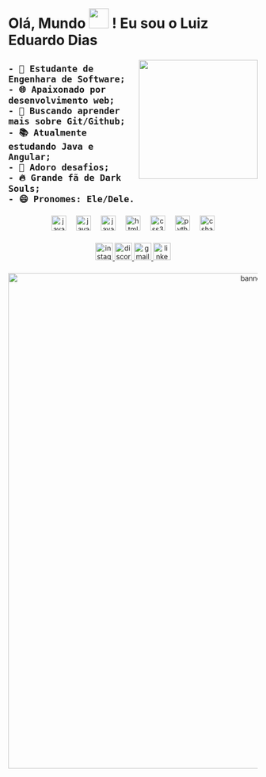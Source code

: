 <h1 align="left">Olá, Mundo <img height="40" src="https://media.tenor.com/_rAgn1VgQdIAAAAi/wave.gif" /> ! Eu sou o Luiz Eduardo Dias</h1>

###

<img align="right" height="240" src="https://i.pinimg.com/originals/1d/a9/5f/1da95f2772172922fae47deb21ed74cc.gif" />

###

<div align="left">
  <h2 align="left">  
    
    - 🔭 Estudante de Engenhara de Software;
    - 🌐 Apaixonado por desenvolvimento web;
    - 🔎 Buscando aprender mais sobre Git/Github;
    - 📚 Atualmente estudando Java e Angular;
    - 💪 Adoro desafios;
    - 🔥 Grande fã de Dark Souls;
    - 😄 Pronomes: Ele/Dele.
  </h2>
</div>

###

<div align="center">
  <img src="https://cdn.jsdelivr.net/gh/devicons/devicon/icons/java/java-original.svg" height="30" alt="javascript logo"  />
  <img width="12" />
  <img src="https://cdn.jsdelivr.net/gh/devicons/devicon/icons/angular/angular-original.svg" height="30" alt="javascript logo"  />
  <img width="12" />
  <img src="https://cdn.jsdelivr.net/gh/devicons/devicon/icons/javascript/javascript-original.svg" height="30" alt="javascript logo"  />
  <img width="12" />
  <img src="https://cdn.jsdelivr.net/gh/devicons/devicon/icons/html5/html5-original.svg" height="30" alt="html5 logo"  />
  <img width="12" />
  <img src="https://cdn.jsdelivr.net/gh/devicons/devicon/icons/css3/css3-original.svg" height="30" alt="css3 logo"  />
  <img width="12" />
  <img src="https://cdn.jsdelivr.net/gh/devicons/devicon/icons/python/python-original.svg" height="30" alt="python logo"  />
  <img width="12" />
  <img src="https://cdn.jsdelivr.net/gh/devicons/devicon/icons/csharp/csharp-original.svg" height="30" alt="csharp logo"  />
</div>

###

<div align="center">
  
  <a href="https://www.instagram.com/feanor261/">
  <img src="https://img.shields.io/static/v1?message=Instagram&logo=instagram&label=&color=E4405F&logoColor=white&labelColor=&style=for-the-badge" height="35" alt="instagram logo"/>
  </a>
  
  <a href="https://discord.com/users/591739116849463307">
    <img src="https://img.shields.io/static/v1?message=Discord&logo=discord&label=&color=7289DA&logoColor=white&labelColor=&style=for-the-badge" height="35" alt="discord logo"/>
  </a>
  
  <a href="mailto:luiz.dias602120@gmail.com">
    <img src="https://img.shields.io/static/v1?message=Gmail&logo=gmail&label=&color=D14836&logoColor=white&labelColor=&style=for-the-badge" height="35" alt="gmail logo"/>
  </a>
  
  <a href="https://www.linkedin.com/in/luizdiasdev/">
    <img src="https://img.shields.io/static/v1?message=LinkedIn&logo=linkedin&label=&color=0077B5&logoColor=white&labelColor=&style=for-the-badge" height="35" alt="linkedin logo"/>
  </a>
    
</div>

###

<div align="center">
  <img src="https://i.pinimg.com/originals/cf/23/d5/cf23d5c33ff1ad50cf49d02721b4b5e2.gif" width="1000" alt="banner-rain">
</div>
